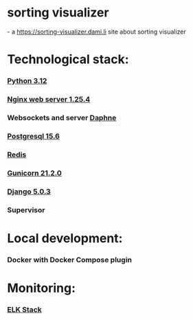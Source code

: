 <h1>sorting visualizer</h1> - a <a href="https://sorting-visualizer.dami.li" target="_blank">https://sorting-visualizer.dami.li</a> site about sorting visualizer

# Technological stack:

### <a href="https://docs.djangoproject.com/en/5.0/releases/5.0.3/" target="_blank">Python 3.12</a>
### <a href="https://docs.nginx.com/nginx/technical-specs/" target="_blank">Nginx web server 1.25.4</a>
### Websockets and server <a href="https://github.com/django/daphne" target="_blank">Daphne</a>
### <a href="https://www.postgresql.org/docs/release/15.6/" target="_blank">Postgresql 15.6</a>
### <a href="https://redis.io/docs/latest/operate/rs/release-notes/rs-7-4-2-releases/" target="_blank">Redis</a>
### <a href="https://docs.gunicorn.org/en/21.2.0/" target="_blank">Gunicorn 21.2.0</a>
### <a href="https://docs.djangoproject.com/en/5.0/releases/5.0.3/" target="_blank">Django 5.0.3</a>
### Supervisor

# Local development:
### Docker with Docker Compose plugin

# Monitoring:
### <a href="https://www.elastic.co/elastic-stack" target="_blank">ELK Stack</a>
